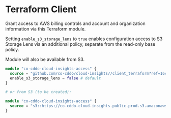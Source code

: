# Terraform Client

Grant access to AWS billing controls and account and organization information via this Terraform module.

Setting `enable_s3_storage_lens` to `true` enables configuration access to S3 Storage Lens via an additional policy, separate from the read-only base policy.

Module will also be available from S3.

``` tf
module "co-cddo-cloud-insights-access" {
  source = "github.com/co-cddo/cloud-insights//client_terraform?ref=16c79e4d9e9e5183ce1692281990ac02ea7348be"
  enable_s3_storage_lens = false # default
}

# or from S3 (to be created):

module "co-cddo-cloud-insights-access" {
  source = "s3::https://co-cddo-cloud-insights-public-prod.s3.amazonaws.com/client_cloudformation/client_terraform_0_1.zip"
}

```
